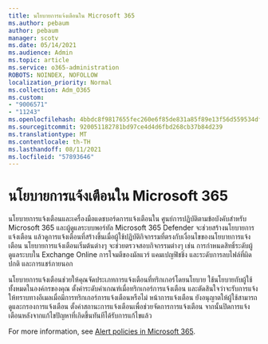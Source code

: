 ```yaml
---
title: นโยบายการแจ้งเตือนใน Microsoft 365
ms.author: pebaum
author: pebaum
manager: scotv
ms.date: 05/14/2021
ms.audience: Admin
ms.topic: article
ms.service: o365-administration
ROBOTS: NOINDEX, NOFOLLOW
localization_priority: Normal
ms.collection: Adm_O365
ms.custom:
- "9006571"
- "11243"
ms.openlocfilehash: 4bbdc8f9817655fec260e6f85de831a85f89e13f56d559534df68f79c5bed9a2
ms.sourcegitcommit: 920051182781bd97ce4d4d6fbd268cb37b84d239
ms.translationtype: MT
ms.contentlocale: th-TH
ms.lasthandoff: 08/11/2021
ms.locfileid: "57893646"
---
```

# <a name="alert-policies-in-microsoft-365"></a>นโยบายการแจ้งเตือนใน Microsoft 365

นโยบายการแจ้งเตือนและเครื่องมือแดชบอร์ดการแจ้งเตือนใน ศูนย์การปฏิบัติตามข้อบังคับสําหรับ Microsoft 365 และผู้ดูแลระบบพอร์ทัล Microsoft 365 Defender จะช่วยสร้างนโยบายการแจ้งเตือน แล้วดูการแจ้งเตือนที่สร้างขึ้นเมื่อผู้ใช้ปฏิบัติกิจกรรมที่ตรงกับเงื่อนไขของนโยบายการแจ้งเตือน นโยบายการแจ้งเตือนเริ่มต้นต่างๆ จะช่วยตรวจสอบกิจกรรมต่างๆ เช่น การกําหนดสิทธิ์ระดับผู้ดูแลระบบใน Exchange Online การโจมตีของมัลแวร์ แคมเปญฟิชชิ่ง และระดับการลบไฟล์ที่ผิดปกติ และการแชร์ภายนอก

นโยบายการแจ้งเตือนช่วยให้คุณจัดประเภทการแจ้งเตือนที่ทริกเกอร์โดยนโยบาย ใช้นโยบายกับผู้ใช้ทั้งหมดในองค์กรของคุณ ตั้งค่าระดับค่าเกณฑ์เมื่อทริกเกอร์การแจ้งเตือน และตัดสินใจว่าจะรับการแจ้งให้ทราบทางอีเมลเมื่อมีการทริกเกอร์การแจ้งเตือนหรือไม่ หน้าการแจ้งเตือน ยังอนุญาตให้ผู้ใช้สามารถดูและกรองการแจ้งเตือน ตั้งค่าสถานะการแจ้งเตือนเพื่อช่วยจัดการการแจ้งเตือน จากนั้นปิดการแจ้งเตือนหลังจากแก้ไขปัญหาที่เกิดขึ้นทันทีได้รับการแก้ไขแล้ว

For more information, see [Alert policies in Microsoft 365](https://docs.microsoft.com/microsoft-365/compliance/alert-policies).
